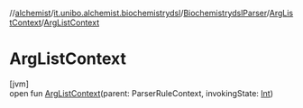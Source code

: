 //[alchemist](../../../../index.md)/[it.unibo.alchemist.biochemistrydsl](../../index.md)/[BiochemistrydslParser](../index.md)/[ArgListContext](index.md)/[ArgListContext](-arg-list-context.md)

# ArgListContext

[jvm]\
open fun [ArgListContext](-arg-list-context.md)(parent: ParserRuleContext, invokingState: [Int](https://kotlinlang.org/api/latest/jvm/stdlib/kotlin/-int/index.html))
